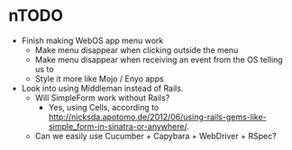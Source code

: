 nTODO
====

* Finish making WebOS app menu work
  * Make menu disappear when clicking outside the menu
  * Make menu disappear when receiving an event from the OS telling us to
  * Style it more like Mojo / Enyo apps
* Look into using Middleman instead of Rails.
  * Will SimpleForm work without Rails?
    * Yes, using Cells, according to http://nicksda.apotomo.de/2012/06/using-rails-gems-like-simple_form-in-sinatra-or-anywhere/.
  * Can we easily use Cucumber + Capybara + WebDriver + RSpec?
